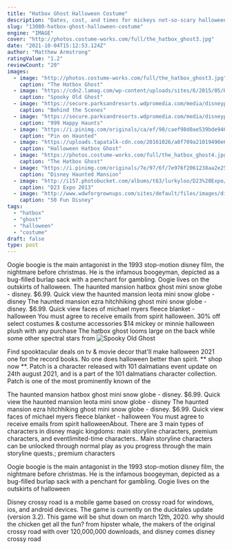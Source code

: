 ```yaml
---
title: "Hatbox Ghost Halloween Costume"
description: "Dates, cost, and times for mickeys not-so-scary halloween party. This is a special event with its own separate ticket. Party dates. Party dates for 2020 are (all parties have been cancelled for 2020):."
slug: "13080-hatbox-ghost-halloween-costume"
engine: "IMAGE"
cover: "http://photos.costume-works.com/full/the_hatbox_ghost3.jpg"
date: "2021-10-04T15:12:53.124Z"
author: "Matthew Armstrong"
ratingValue: "1.2"
reviewCount: "20"
images:
  - image: "http://photos.costume-works.com/full/the_hatbox_ghost3.jpg"
    caption: "The Hatbox Ghost"
  - image: "https://cdn2.lamag.com/wp-content/uploads/sites/6/2015/05/HatboxGhost.jpg"
    caption: "Spooky Old Ghost"
  - image: "https://secure.parksandresorts.wdpromedia.com/media/disneyparks/blog/wp-content/uploads/2015/05/HBG45457492LARGE.jpg"
    caption: "Behind the Scenes"
  - image: "https://secure.parksandresorts.wdpromedia.com/media/disneyparks/blog/wp-content/uploads/2014/10/HBG706804.jpg"
    caption: "999 Happy Haunts"
  - image: "https://i.pinimg.com/originals/ca/ef/98/caef98d0ae539bde946e1163fb2e84af.jpg"
    caption: "Pin on Haunted"
  - image: "https://uploads.tapatalk-cdn.com/20161026/a0f709a21019490e60332bc4326317dc.jpg"
    caption: "Halloween Hatbox Ghost"
  - image: "https://photos.costume-works.com/full/the_hatbox_ghost4.jpg"
    caption: "The Hatbox Ghost"
  - image: "https://i.pinimg.com/originals/7e/97/6f/7e976f2061238aa2e25ae20c8bca8277.jpg"
    caption: "Disney Haunted Mansion"
  - image: "http://i157.photobucket.com/albums/t63/lurkyloo/D23%20Expo/2013%20Friday/P1130964.jpg"
    caption: "D23 Expo 2013"
  - image: "http://www.wdwforgrownups.com/sites/default/files/images/disneyimage_group_la-sanderson-sisters.jpg"
    caption: "50 Fun Disney"
tags:
  - "hatbox"
  - "ghost"
  - "halloween"
  - "costume"
draft: false
type: post
---
```


Oogie boogie is the main antagonist in the 1993 stop-motion disney film, the nightmare before christmas. He is the infamous boogeyman, depicted as a bug-filled burlap sack with a penchant for gambling. Oogie lives on the outskirts of halloween. The haunted mansion hatbox ghost mini snow globe - disney. $6.99. Quick view the haunted mansion leota mini snow globe - disney  The haunted mansion ezra hitchhiking ghost mini snow globe - disney. $6.99. Quick view faces of michael myers fleece blanket - halloween You must agree to receive emails from spirit halloween. 30% off select costumes & costume accessories  $14 mickey or minnie halloween plush with any purchase The hatbox ghost looms large on the back while some other spectral stars from
![Spooky Old Ghost](https://cdn2.lamag.com/wp-content/uploads/sites/6/2015/05/HatboxGhost.jpg "Spooky Old Ghost")

Find spooktacular deals on tv &amp; movie decor that&#39;ll make halloween 2021 one for the record books. No one does halloween better than spirit. ** shop now **. Patch is a character released with 101 dalmatians event update on 24th august 2021, and is a part of the 101 dalmatians character collection. Patch is one of the most prominently known of the
<!--inArticleAds-->

<!--galleryOne-->

The haunted mansion hatbox ghost mini snow globe - disney. $6.99. Quick view the haunted mansion leota mini snow globe - disney  The haunted mansion ezra hitchhiking ghost mini snow globe - disney. $6.99. Quick view faces of michael myers fleece blanket - halloween You must agree to receive emails from spirit halloweenAbout. There are 3 main types of characters in disney magic kingdoms: main storyline characters, premium characters, and eventlimited-time characters.. Main storyline characters can be unlocked through normal play as you progress through the main storyline quests.; premium characters
<!--inArticleAds-->

<!--galleryTwo-->

Oogie boogie is the main antagonist in the 1993 stop-motion disney film, the nightmare before christmas. He is the infamous boogeyman, depicted as a bug-filled burlap sack with a penchant for gambling. Oogie lives on the outskirts of halloween
<!--galleryThree-->

Disney crossy road is a mobile game based on crossy road for windows, ios, and android devices. The game is currently on the ducktales update (version 3.2). This game will be shut down on march 12th, 2020. why should the chicken get all the fun? from hipster whale, the makers of the original crossy road with over 120,000,000 downloads, and disney comes disney crossy road